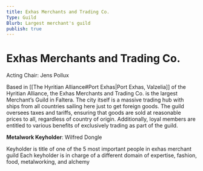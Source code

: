 ```yaml
---
title: Exhas Merchants and Trading Co.
Type: Guild
Blurb: Largest merchant's guild
publish: true
---
```

# Exhas Merchants and Trading Co.
Acting Chair: Jens Pollux

Based in [[The Hyritian Alliance#Port Exhas|Port Exhas, Valzelia]] of the Hyritian Alliance, the Exhas Merchants and Trading Co. is the largest Merchant’s Guild in Faltera. The city itself is a massive trading hub with ships from all countries sailing here just to get foreign goods. The guild oversees taxes and tariffs, ensuring that goods are sold at reasonable prices to all, regardless of country of origin. Additionally, loyal members are entitled to various benefits of exclusively trading as part of the guild.

**Metalwork Keyholder**: Wilfred Dongle


Keyholder is title of one of the 5 most important people in exhas merchant guild
Each keyholder is in charge of a different domain of expertise, fashion, food, metalworking, and alchemy